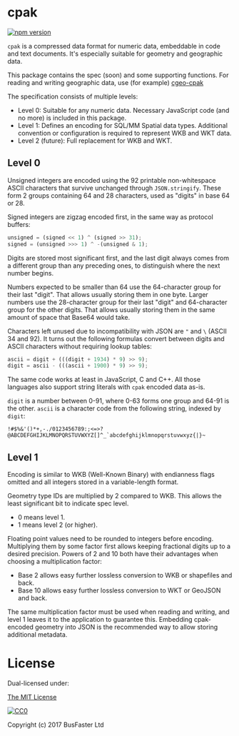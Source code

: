 cpak
====

[![npm version](https://img.shields.io/npm/v/cpak.svg)](https://www.npmjs.com/package/cpak)

`cpak` is a compressed data format for numeric data, embeddable in code and
text documents. It's especially suitable for geometry and geographic data.

This package contains the spec (soon) and some supporting functions.
For reading and writing geographic data, use (for example)
[cgeo-cpak](https://github.com/charto/cgeo-cpak)

The specification consists of multiple levels:

- Level 0: Suitable for any numeric data. Necessary JavaScript code (and no more)
  is included in this package.
- Level 1: Defines an encoding for SQL/MM Spatial data types. Additional convention or
  configuration is required to represent WKB and WKT data.
- Level 2 (future): Full replacement for WKB and WKT.

Level 0
-------

Unsigned integers are encoded using the 92 printable non-whitespace ASCII
characters that survive unchanged through `JSON.stringify`. These form 2 groups
containing 64 and 28 characters, used as "digits" in base 64 or 28.

Signed integers are zigzag encoded first, in the same way as protocol buffers:

```TypeScript
unsigned = (signed << 1) ^ (signed >> 31);
signed = (unsigned >>> 1) ^ -(unsigned & 1);
```

Digits are stored most significant first, and the last digit always comes from
a different group than any preceding ones, to distinguish where the next number
begins.

Numbers expected to be smaller than 64 use the 64-character group for their
last "digit". That allows usually storing them in one byte. Larger numbers use
the 28-character group for their last "digit" and 64-character group for the
other digits. That allows usually storing them in the same amount of space that
Base64 would take.

Characters left unused due to incompatibility with JSON are `"` and `\` (ASCII
34 and 92). It turns out the following formulas convert between digits and
ASCII characters without requiring lookup tables:

```TypeScript
ascii = digit + (((digit + 1934) * 9) >> 9);
digit = ascii - (((ascii + 1900) * 9) >> 9);
```

The same code works at least in JavaScript, C and C++. All those languages also
support string literals with `cpak` encoded data as-is.

`digit` is a number between 0-91, where 0-63 forms one group and 64-91 is the
other. `ascii` is a character code from the following string, indexed by `digit`:

```text
!#$%&'()*+,-./0123456789:;<=>?@ABCDEFGHIJKLMNOPQRSTUVWXYZ[]^_`abcdefghijklmnopqrstuvwxyz{|}~
```

Level 1
-------

Encoding is similar to WKB (Well-Known Binary) with endianness flags omitted
and all integers stored in a variable-length format.

Geometry type IDs are multiplied by 2 compared to WKB. This allows the least
significant bit to indicate spec level.

- 0 means level 1.
- 1 means level 2 (or higher).

Floating point values need to be rounded to integers before encoding.
Multiplying them by some factor first allows keeping fractional digits
up to a desired precision. Powers of 2 and 10 both have their advantages
when choosing a multiplication factor:

- Base 2 allows easy further lossless conversion to WKB or shapefiles and back.
- Base 10 allows easy further lossless conversion to WKT or GeoJSON and back.

The same multiplication factor must be used when reading and writing,
and level 1 leaves it to the application to guarantee this. Embedding
cpak-encoded geometry into JSON is the recommended way to allow storing
additional metadata.

License
=======

Dual-licensed under:

[The MIT License](https://raw.githubusercontent.com/charto/cpak/master/LICENSE)

[![CC0](http://i.creativecommons.org/p/zero/1.0/88x31.png)](http://creativecommons.org/publicdomain/zero/1.0/)

Copyright (c) 2017 BusFaster Ltd
